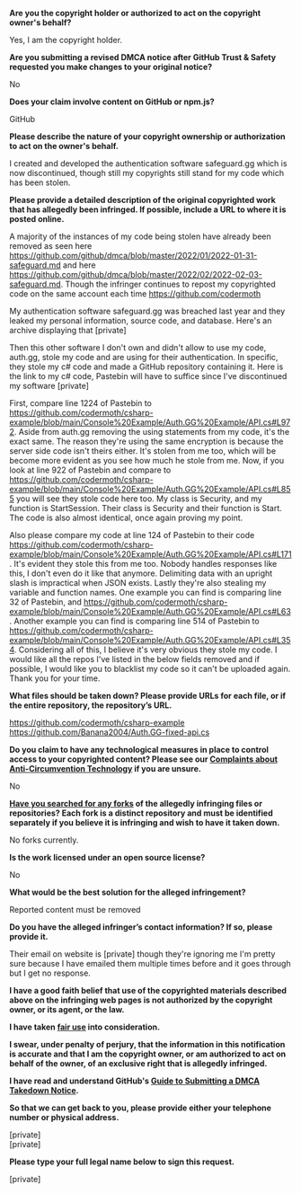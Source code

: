 **Are you the copyright holder or authorized to act on the copyright owner's behalf?**

Yes, I am the copyright holder.

**Are you submitting a revised DMCA notice after GitHub Trust & Safety requested you make changes to your original notice?**

No

**Does your claim involve content on GitHub or npm.js?**

GitHub

**Please describe the nature of your copyright ownership or authorization to act on the owner's behalf.**

I created and developed the authentication software safeguard.gg which is now discontinued, though still my copyrights still stand for my code which has been stolen.

**Please provide a detailed description of the original copyrighted work that has allegedly been infringed. If possible, include a URL to where it is posted online.**

A majority of the instances of my code being stolen have already been removed as seen here https://github.com/github/dmca/blob/master/2022/01/2022-01-31-safeguard.md and here https://github.com/github/dmca/blob/master/2022/02/2022-02-03-safeguard.md. Though the infringer continues to repost my copyrighted code on the same account each time https://github.com/codermoth

My authentication software safeguard.gg was breached last year and they leaked my personal information, source code, and database. Here's an archive displaying that [private]

Then this other software I don't own and didn't allow to use my code, auth.gg, stole my code and are using for their authentication. In specific, they stole my c# code and made a GitHub repository containing it. Here is the link to my c# code, Pastebin will have to suffice since I've discontinued my software [private]

First, compare line 1224 of Pastebin to https://github.com/codermoth/csharp-example/blob/main/Console%20Example/Auth.GG%20Example/API.cs#L972. Aside from auth.gg removing the using statements from my code, it's the exact same. The reason they're using the same encryption is because the server side code isn't theirs either. It's stolen from me too, which will be become more evident as you see how much he stole from me. Now, if you look at line 922 of Pastebin and compare to https://github.com/codermoth/csharp-example/blob/main/Console%20Example/Auth.GG%20Example/API.cs#L855 you will see they stole code here too. My class is Security, and my function is StartSession. Their class is Security and their function is Start. The code is also almost identical, once again proving my point.

Also please compare my code at line 124 of Pastebin to their code https://github.com/codermoth/csharp-example/blob/main/Console%20Example/Auth.GG%20Example/API.cs#L171. It's evident they stole this from me too. Nobody handles responses like this, I don't even do it like that anymore. Delimiting data with an upright slash is impractical when JSON exists. Lastly they're also stealing my variable and function names. One example you can find is comparing line 32 of Pastebin, and https://github.com/codermoth/csharp-example/blob/main/Console%20Example/Auth.GG%20Example/API.cs#L63. Another example you can find is comparing line 514 of Pastebin to https://github.com/codermoth/csharp-example/blob/main/Console%20Example/Auth.GG%20Example/API.cs#L354. Considering all of this, I believe it's very obvious they stole my code. I would like all the repos I've listed in the below fields removed and if possible, I would like you to blacklist my code so it can't be uploaded again. Thank you for your time.

**What files should be taken down? Please provide URLs for each file, or if the entire repository, the repository’s URL.**

https://github.com/codermoth/csharp-example  
https://github.com/Banana2004/Auth.GG-fixed-api.cs

**Do you claim to have any technological measures in place to control access to your copyrighted content? Please see our <a href="https://docs.github.com/articles/guide-to-submitting-a-dmca-takedown-notice#complaints-about-anti-circumvention-technology">Complaints about Anti-Circumvention Technology</a> if you are unsure.**

No

**<a href="https://docs.github.com/articles/dmca-takedown-policy#b-what-about-forks-or-whats-a-fork">Have you searched for any forks</a> of the allegedly infringing files or repositories? Each fork is a distinct repository and must be identified separately if you believe it is infringing and wish to have it taken down.**

No forks currently.

**Is the work licensed under an open source license?**

No

**What would be the best solution for the alleged infringement?**

Reported content must be removed

**Do you have the alleged infringer’s contact information? If so, please provide it.**

Their email on website is [private] though they're ignoring me I'm pretty sure because I have emailed them multiple times before and it goes through but I get no response.

**I have a good faith belief that use of the copyrighted materials described above on the infringing web pages is not authorized by the copyright owner, or its agent, or the law.**

**I have taken <a href="https://www.lumendatabase.org/topics/22">fair use</a> into consideration.**

**I swear, under penalty of perjury, that the information in this notification is accurate and that I am the copyright owner, or am authorized to act on behalf of the owner, of an exclusive right that is allegedly infringed.**

**I have read and understand GitHub's <a href="https://docs.github.com/articles/guide-to-submitting-a-dmca-takedown-notice/">Guide to Submitting a DMCA Takedown Notice</a>.**

**So that we can get back to you, please provide either your telephone number or physical address.**

[private]  
[private]

**Please type your full legal name below to sign this request.**

[private]

